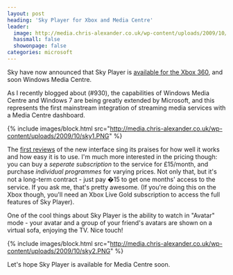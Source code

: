 ```yaml
---
layout: post
heading: 'Sky Player for Xbox and Media Centre'
leader:
  image: http://media.chris-alexander.co.uk/wp-content/uploads/2009/10/sky1.PNG
  hassmall: false
  showonpage: false
categories: microsoft
---
```


Sky have now announced that Sky Player is [available for the Xbox 360](http://skyplayer.sky.com/watch/xbox360/), and soon Windows Media Centre.

As I recently blogged about (#930), the capabilities of Windows Media Centre and Windows 7 are being greatly extended by Microsoft, and this represents the first mainstream integration of streaming media services with a Media Centre dashboard.

{% include images/block.html src="http://media.chris-alexander.co.uk/wp-content/uploads/2009/10/sky1.PNG" %}

The [first reviews](http://www.electricpig.co.uk/2009/10/27/sky-player-on-xbox-360-hands-on-photos-and-first-impressions/) of the new interface sing its praises for how well it works and how easy it is to use. I'm much more interested in the pricing though: you can buy a *seperate subscription* to the service for £15/month, and purchase *individual programmes* for varying prices. Not only that, but it's not a long-term contract - just pay �15 to get one months' access to the service. If you ask me, that's pretty awesome. (If you're doing this on the Xbox though, you'll need an Xbox Live Gold subscription to access the full features of Sky Player).

One of the cool things about Sky Player is the ability to watch in "Avatar" mode - your avatar and a group of your friend's avatars are shown on a virtual sofa, enjoying the TV. Nice touch!

{% include images/block.html src="http://media.chris-alexander.co.uk/wp-content/uploads/2009/10/sky2.PNG" %}

Let's hope Sky Player is available for Media Centre soon.
